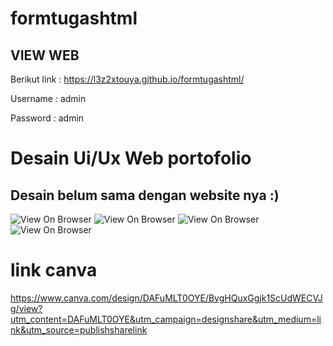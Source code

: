 # formtugashtml
## VIEW WEB
Berikut link :
https://l3z2xtouya.github.io/formtugashtml/

Username : admin

Password : admin

# Desain Ui/Ux Web portofolio
## Desain belum sama dengan website nya :)


![View On Browser](https://i.postimg.cc/xd0tLJk5/1.png)
![View On Browser](https://i.postimg.cc/qRqwZPxC/2.png)
![View On Browser](https://i.postimg.cc/ydGjqLLp/3.png)
![View On Browser](https://i.postimg.cc/nL0T2FBJ/4.png)

# link canva
https://www.canva.com/design/DAFuMLT0OYE/BvgHQuxGgjk1ScUdWECVJg/view?utm_content=DAFuMLT0OYE&utm_campaign=designshare&utm_medium=link&utm_source=publishsharelink
